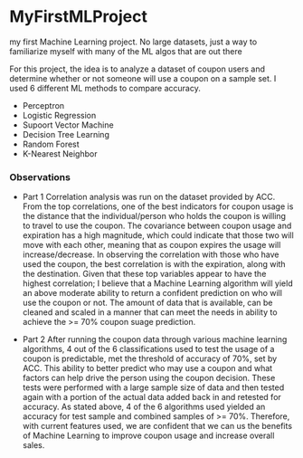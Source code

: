 # MyFirstMLProject
my first Machine Learning project. No large datasets, just a way to familiarize myself with many of the ML algos that are out there

For this project, the idea is to analyze a dataset of coupon users and determine whether or not someone will use a coupon on a sample set.
I used 6 different ML methods to compare accuracy.
- Perceptron
- Logistic Regression
- Supoort Vector Machine
- Decision Tree Learning
- Random Forest
- K-Nearest Neighbor

### Observations
- Part 1
Correlation analysis was run on the dataset provided by ACC. From the top correlations, one of the best indicators for coupon usage is the distance that the individual/person who holds the coupon is willing to travel to use the coupon. The covariance between coupon usage and expiration has a high magnitude, which could indicate that those two will move with each other, meaning that as coupon expires the usage will increase/decrease. In observing the correlation with those who have used the coupon, the best correlation is with the expiration, along with the destination. Given that these top variables appear to have the highest correlation; I believe that a Machine Learning algorithm will yield an above moderate ability to return a confident prediction on who will use the coupon or not. The amount of data that is available, can be cleaned and scaled in a manner that can meet the needs in ability to achieve the >= 70% coupon suage prediction.

- Part 2
After running the coupon data through various machine learning algorithms, 4 out of the 6 classifications used to test the usage of a coupon is predictable, met the threshold of accuracy of 70%, set by ACC. This ability to better predict who may use a coupon and what factors can help drive the person using the coupon decision. These tests were performed with a large sample size of data and then tested again with a portion of the actual data added back in and retested for accuracy. As stated above, 4 of the 6 algorithms used yielded an accuracy for test sample and combined samples of >= 70%. Therefore, with current features used, we are confident that we can us the benefits of Machine Learning to improve coupon usage and increase overall sales.
